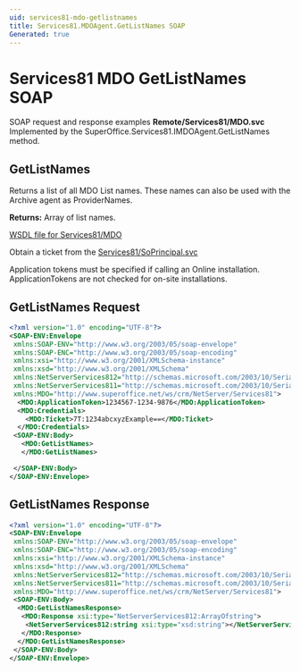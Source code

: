 ```yaml
---
uid: services81-mdo-getlistnames
title: Services81.MDOAgent.GetListNames SOAP
Generated: true
---
```


# Services81 MDO GetListNames SOAP

SOAP request and response examples **Remote/Services81/MDO.svc**
Implemented by the <see cref="M:SuperOffice.Services81.IMDOAgent.GetListNames">SuperOffice.Services81.IMDOAgent.GetListNames</see> method.

## GetListNames

Returns a list of all MDO List names. These names can also be used with the Archive agent as ProviderNames.


**Returns:** Array of list names.


[WSDL file for Services81/MDO](../Services81-MDO.md)

Obtain a ticket from the [Services81/SoPrincipal.svc](../SoPrincipal/index.md)

Application tokens must be specified if calling an Online installation. ApplicationTokens are not checked for on-site installations.

## GetListNames Request

```xml
<?xml version="1.0" encoding="UTF-8"?>
<SOAP-ENV:Envelope
 xmlns:SOAP-ENV="http://www.w3.org/2003/05/soap-envelope"
 xmlns:SOAP-ENC="http://www.w3.org/2003/05/soap-encoding"
 xmlns:xsi="http://www.w3.org/2001/XMLSchema-instance"
 xmlns:xsd="http://www.w3.org/2001/XMLSchema"
 xmlns:NetServerServices812="http://schemas.microsoft.com/2003/10/Serialization/Arrays"
 xmlns:NetServerServices811="http://schemas.microsoft.com/2003/10/Serialization/"
 xmlns:MDO="http://www.superoffice.net/ws/crm/NetServer/Services81">
  <MDO:ApplicationToken>1234567-1234-9876</MDO:ApplicationToken>
  <MDO:Credentials>
    <MDO:Ticket>7T:1234abcxyzExample==</MDO:Ticket>
  </MDO:Credentials>
 <SOAP-ENV:Body>
   <MDO:GetListNames>
   </MDO:GetListNames>

 </SOAP-ENV:Body>
</SOAP-ENV:Envelope>

```


## GetListNames Response

```xml
<?xml version="1.0" encoding="UTF-8"?>
<SOAP-ENV:Envelope
 xmlns:SOAP-ENV="http://www.w3.org/2003/05/soap-envelope"
 xmlns:SOAP-ENC="http://www.w3.org/2003/05/soap-encoding"
 xmlns:xsi="http://www.w3.org/2001/XMLSchema-instance"
 xmlns:xsd="http://www.w3.org/2001/XMLSchema"
 xmlns:NetServerServices812="http://schemas.microsoft.com/2003/10/Serialization/Arrays"
 xmlns:NetServerServices811="http://schemas.microsoft.com/2003/10/Serialization/"
 xmlns:MDO="http://www.superoffice.net/ws/crm/NetServer/Services81">
 <SOAP-ENV:Body>
  <MDO:GetListNamesResponse>
   <MDO:Response xsi:type="NetServerServices812:ArrayOfstring">
    <NetServerServices812:string xsi:type="xsd:string"></NetServerServices812:string>
   </MDO:Response>
  </MDO:GetListNamesResponse>
 </SOAP-ENV:Body>
</SOAP-ENV:Envelope>

```

